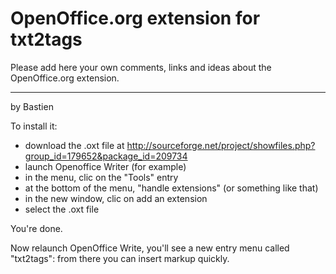 # OpenOffice.org extension for txt2tags #

Please add here your own comments, links and ideas about the OpenOffice.org extension.


---


by Bastien

To install it:

  * download the .oxt file at http://sourceforge.net/project/showfiles.php?group_id=179652&package_id=209734
  * launch Openoffice Writer (for example)
  * in the menu, clic on the "Tools" entry
  * at the bottom of the menu, "handle extensions" (or something like that)
  * in the new window, clic on add an extension
  * select the .oxt file

You're done.

Now relaunch OpenOffice Write, you'll see a new entry menu called "txt2tags": from there you can insert markup quickly.